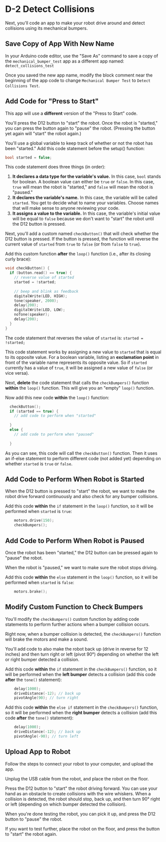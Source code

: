 # D-2 Detect Collisions

Next, you'll code an app to make your robot drive around and detect collisions using its mechanical bumpers.

## Save Copy of App With New Name <a id="save-copy-of-app-with-new-name"></a>

In your Arduino code editor, use the "Save As" command to save a copy of the `mechanical_bumper_test` app as a different app named: `detect_collisions_test`

Once you saved the new app name, modify the block comment near the beginning of the app code to change `Mechanical Bumper Test` to `Detect Collisions Test`.

## Add Code for "Press to Start"

This app will use a **different** version of the "Press to Start" code.

You'll press the D12 button to "start" the robot. Once the robot is "started," you can press the button again to "pause" the robot. \(Pressing the button yet again will "start" the robot again.\)

You'll use a global variable to keep track of whether or not the robot has been "started." Add this code statement before the setup\(\) function:

```cpp
bool started = false;
```

This code statement does three things \(in order\):

1. **It declares a data type for the variable's value.**  In this case, `bool` stands for boolean. A boolean value can either be `true` or `false`.  In this case, `true` will mean the robot is "started," and `false` will mean the robot is "paused."
2. **It declares the variable's name.** In this case, the variable will be called `started`. You get to decide what to name your variables. Choose names that will make sense to anyone reviewing your code.
3. **It assigns a value to the variable.**  In this case, the variable's initial value will be equal to `false` because we don't want to "start" the robot until the D12 button is pressed.

Next, you'll add a custom named `checkButton()` that will check whether the D12 button is pressed. If the button is pressed, the function will reverse the current value of `started` from `true` to `false` \(or from `false` to `true`\).

Add this custom function **after** the `loop()` function \(i.e., after its closing curly brace\):

```cpp
void checkButton() {
  if (button.read() == true) {
    // reverse value of started
    started = !started;
    
    // beep and blink as feedback
    digitalWrite(LED, HIGH);
    tone(speaker, 2000);
    delay(200);
    digitalWrite(LED, LOW);
    noTone(speaker);
    delay(200);
  }
}
```

The code statement that reverses the value of `started` is:  `started = !started;`

This code statement works by assigning a new value to `started` that is equal to its opposite value. For a boolean variable, listing an **exclamation point** in front of the variable name represents its opposite value. So if `started` currently has a value of `true`, it will be assigned a new value of `false` \(or vice versa\).

Next, **delete** the code statement that calls the `checkBumpers()` function **within** the `loop()` function. This will give you an "empty" `loop()` function.

Now add this new code **within** the `loop()` function:

```cpp
  checkButton();
  if (started == true) {
    // add code to perform when "started"
    
  }
  else {
    // add code to perform when "paused"
    
  }
```

As you can see, this code will call the `checkButton()` function. Then it uses an if-else statement to perform different code \(not added yet\) depending on whether `started` is `true` or `false`.

## Add Code to Perform When Robot is Started

When the D12 button is pressed to "start" the robot, we want to make the robot drive forward continuously and also check for any bumper collisions.

Add this code **within** the `if` statement in the `loop()` function, so it will be performed when `started` is `true`:

```cpp
    motors.drive(150);
    checkBumpers();
```

## Add Code to Perform When Robot is Paused

Once the robot has been "started," the D12 button can be pressed again to "pause" the robot.

When the robot is "paused," we want to make sure the robot stops driving.

Add this code **within** the `else` statement in the `loop()` function, so it will be performed when `started` is `false`:

```cpp
    motors.brake();
```

## Modify Custom Function to Check Bumpers

You'll modify the `checkBumpers()` custom function by adding code statements to perform further actions when a bumper collision occurs.

Right now, when a bumper collision is detected, the `checkBumpers()` function will brake the motors and make a sound.

You'll add code to also make the robot back up \(drive in reverse for 12 inches\) and then turn right or left \(pivot 90°\) depending on whether the left or right bumper detected a collision.

Add this code **within** the `if` statement in the `checkBumpers()` function, so it will be performed when the **left bumper** detects a collision \(add this code **after** the `tone()` statement\):

```cpp
    delay(1000);
    driveDistance(-12); // back up
    pivotAngle(90); // turn right
```

Add this code **within** the `else if` statement in the `checkBumpers()` function, so it will be performed when the **right bumper** detects a collision \(add this code **after** the `tone()` statement\):

```cpp
    delay(1000);
    driveDistance(-12); // back up
    pivotAngle(-90); // turn left
```

## Upload App to Robot

Follow the steps to connect your robot to your computer, and upload the app.

Unplug the USB cable from the robot, and place the robot on the floor.

Press the D12 button to "start" the robot driving forward. You can use your hand as an obstacle to create collisions with the wire whiskers. When a collision is detected, the robot should stop, back up, and then turn 90° right or left \(depending on which bumper detected the collision\).

When you're done testing the robot, you can pick it up, and press the D12 button to "pause" the robot.

If you want to test further, place the robot on the floor, and press the button to "start" the robot again.

